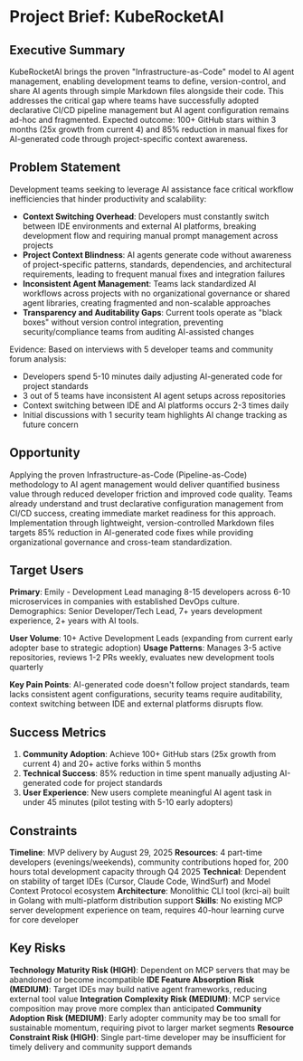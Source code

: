 # Project Brief: KubeRocketAI

## Executive Summary

KubeRocketAI brings the proven "Infrastructure-as-Code" model to AI agent management, enabling development teams to define, version-control, and share AI agents through simple Markdown files alongside their code. This addresses the critical gap where teams have successfully adopted declarative CI/CD pipeline management but AI agent configuration remains ad-hoc and fragmented. Expected outcome: 100+ GitHub stars within 3 months (25x growth from current 4) and 85% reduction in manual fixes for AI-generated code through project-specific context awareness.

## Problem Statement

Development teams seeking to leverage AI assistance face critical workflow inefficiencies that hinder productivity and scalability:

* **Context Switching Overhead**: Developers must constantly switch between IDE environments and external AI platforms, breaking development flow and requiring manual prompt management across projects
* **Project Context Blindness**: AI agents generate code without awareness of project-specific patterns, standards, dependencies, and architectural requirements, leading to frequent manual fixes and integration failures
* **Inconsistent Agent Management**: Teams lack standardized AI workflows across projects with no organizational governance or shared agent libraries, creating fragmented and non-scalable approaches
* **Transparency and Auditability Gaps**: Current tools operate as "black boxes" without version control integration, preventing security/compliance teams from auditing AI-assisted changes

Evidence: Based on interviews with 5 developer teams and community forum analysis:

* Developers spend 5-10 minutes daily adjusting AI-generated code for project standards
* 3 out of 5 teams have inconsistent AI agent setups across repositories
* Context switching between IDE and AI platforms occurs 2-3 times daily
* Initial discussions with 1 security team highlights AI change tracking as future concern

## Opportunity

Applying the proven Infrastructure-as-Code (Pipeline-as-Code) methodology to AI agent management would deliver quantified business value through reduced developer friction and improved code quality. Teams already understand and trust declarative configuration management from CI/CD success, creating immediate market readiness for this approach. Implementation through lightweight, version-controlled Markdown files targets 85% reduction in AI-generated code fixes while providing organizational governance and cross-team standardization.

## Target Users

**Primary**: Emily - Development Lead managing 8-15 developers across 6-10 microservices in companies with established DevOps culture. Demographics: Senior Developer/Tech Lead, 7+ years development experience, 2+ years with AI tools.

**User Volume**: 10+ Active Development Leads (expanding from current early adopter base to strategic adoption)
**Usage Patterns**: Manages 3-5 active repositories, reviews 1-2 PRs weekly, evaluates new development tools quarterly

**Key Pain Points**: AI-generated code doesn't follow project standards, team lacks consistent agent configurations, security teams require auditability, context switching between IDE and external platforms disrupts flow.

## Success Metrics

1. **Community Adoption**: Achieve 100+ GitHub stars (25x growth from current 4) and 20+ active forks within 5 months
2. **Technical Success**: 85% reduction in time spent manually adjusting AI-generated code for project standards
3. **User Experience**: New users complete meaningful AI agent task in under 45 minutes (pilot testing with 5-10 early adopters)

## Constraints

**Timeline**: MVP delivery by August 29, 2025
**Resources**: 4 part-time developers (evenings/weekends), community contributions hoped for, 200 hours total development capacity through Q4 2025
**Technical**: Dependent on stability of target IDEs (Cursor, Claude Code, WindSurf) and Model Context Protocol ecosystem
**Architecture**: Monolithic CLI tool (krci-ai) built in Golang with multi-platform distribution support
**Skills**: No existing MCP server development experience on team, requires 40-hour learning curve for core developer

## Key Risks

**Technology Maturity Risk (HIGH)**: Dependent on MCP servers that may be abandoned or become incompatible
**IDE Feature Absorption Risk (MEDIUM)**: Target IDEs may build native agent frameworks, reducing external tool value
**Integration Complexity Risk (MEDIUM)**: MCP service composition may prove more complex than anticipated
**Community Adoption Risk (MEDIUM)**: Early adopter community may be too small for sustainable momentum, requiring pivot to larger market segments
**Resource Constraint Risk (HIGH)**: Single part-time developer may be insufficient for timely delivery and community support demands
